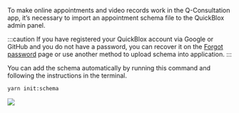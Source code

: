To make online appointments and video records work in the Q-Consultation app, it’s necessary to import an appointment schema file to the QuickBlox admin panel.

:::caution
If you have registered your QuickBlox account via Google or GitHub and you do not have a password,
you can recover it on the [Forgot password](https://admin.quickblox.com/forgot) page or use another method to upload schema into application.
:::

You can add the schema automatically by running this command and following the instructions in the terminal.

```bash
yarn init:schema
```

<Image src='/img/snippets/schema.gif'/>
